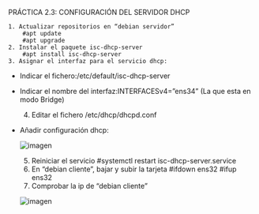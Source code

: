 PRÁCTICA 2.3: CONFIGURACIÓN DEL SERVIDOR DHCP

    1. Actualizar repositorios en “debian servidor”
        #apt update
        #apt upgrade
    2. Instalar el paquete isc-dhcp-server
        #apt install isc-dhcp-server
    3. Asignar el interfaz para el servicio dhcp:

- Indicar el fichero:/etc/default/isc-dhcp-server
- Indicar el nombre del  interfaz:INTERFACESv4=”ens34” (La que esta en modo Bridge)

    4. Editar el fichero /etc/dhcp/dhcpd.conf


- Añadir configuración dhcp:
  
  ![imagen](https://github.com/user-attachments/assets/f6705917-80ed-4a4e-826a-05111f2b3eac)

    5. Reiniciar el servicio
      #systemctl restart isc-dhcp-server.service
    6. En “debian cliente”, bajar y subir la tarjeta
      #ifdown ens32
      #ifup ens32
    7. Comprobar la ip de “debian cliente”
 
  ![imagen](https://github.com/user-attachments/assets/91dea5a8-2729-4b62-b736-bb4d20a3eb8d)



